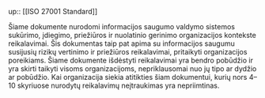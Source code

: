 up:: [[ISO 27001 Standard]]

Šiame dokumente nurodomi informacijos saugumo valdymo sistemos sukūrimo, įdiegimo, priežiūros ir nuolatinio gerinimo organizacijos kontekste reikalavimai. Šis dokumentas taip pat apima su informacijos saugumu susijusių rizikų vertinimo ir priežiūros reikalavimai, pritaikyti organizacijos poreikiams. Šiame dokumente išdėstyti reikalavimai yra bendro pobūdžio ir yra skirti taikyti visoms organizacijoms, nepriklausomai nuo jų tipo ar dydžio ar pobūdžio. Kai organizacija siekia atitikties šiam dokumentui, kurių nors 4–10 skyriuose nurodytų reikalavimų neįtraukimas yra nepriimtinas.